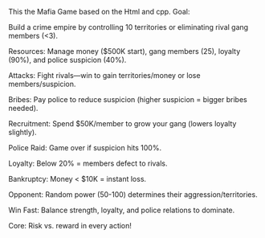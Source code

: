 This the Mafia Game based on the Html and cpp.
Goal: 

Build a crime empire by controlling 10 territories or eliminating rival gang members (<3).

Resources: Manage money ($500K start), gang members (25), loyalty (90%), and police suspicion (40%).

Attacks: Fight rivals—win to gain territories/money or lose members/suspicion.

Bribes: Pay police to reduce suspicion (higher suspicion = bigger bribes needed).

Recruitment: Spend $50K/member to grow your gang (lowers loyalty slightly).

Police Raid: Game over if suspicion hits 100%.

Loyalty: Below 20% = members defect to rivals.

Bankruptcy: Money < $10K = instant loss.

Opponent: Random power (50-100) determines their aggression/territories.

Win Fast: Balance strength, loyalty, and police relations to dominate.

Core: Risk vs. reward in every action!

